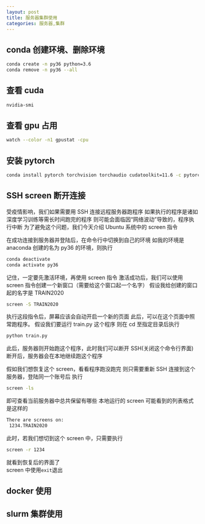 ```yaml
---
layout: post
title: 服务器集群使用
categories: 服务器,集群
---
```


## conda 创建环境、删除环境

```sh
conda create -n py36 python=3.6
conda remove -n py36 --all
```

## 查看 cuda

```sh
nvidia-smi
```

## 查看 gpu 占用

```sh
watch --color -n1 gpustat -cpu
```

## 安装 pytorch

```sh
conda install pytorch torchvision torchaudio cudatoolkit=11.6 -c pytorch -c conda-forge
```

## SSH screen 断开连接

受疫情影响，我们如果需要用 SSH 连接远程服务器跑程序
如果执行的程序是诸如深度学习训练等需长时间跑完的程序
则可能会面临因“网络波动”导致的，程序执行中断
为了避免这个问题，我们今天介绍 Ubuntu 系统中的 screen 指令

在成功连接到服务器并登陆后，在命令行中切换到自己的环境
如我的环境是 anaconda 创建的名为 py36 的环境，则执行

```bash
conda deactivate
conda activate py36
```

记住，一定要先激活环境，再使用 screen 指令
激活成功后，我们可以使用 screen 指令创建一个新窗口（需要给这个窗口起一个名字）
假设我给创建的窗口起的名字是 TRAIN2020

```bash
screen -S TRAIN2020
```

执行这段指令后，屏幕应该会自动开启一个新的页面
此后，可以在这个页面中照常跑程序。
假设我们要运行 train.py 这个程序
则在 cd 至指定目录后执行

```bash
python train.py
```

此后，服务器则开始跑这个程序，此时我们可以断开 SSH(关闭这个命令行界面)
断开后，服务器会在本地继续跑这个程序

假如我们想恢复这个 screen，看看程序跑没跑完
则只需要重新 SSH 连接到这个服务器，登陆同一个账号后
执行

```bash
screen -ls
```

即可查看当前服务器中总共保留有哪些 本地运行的 screen
可能看到的列表格式是这样的

```bash
There are screens on:
 1234.TRAIN2020
```

此时，若我们想切到这个 screen 中，只需要执行

```bash
screen -r 1234
```

就看到恢复后的界面了  
screen 中使用`exit`退出

## docker 使用

## slurm 集群使用
